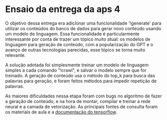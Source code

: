 # Ensaio da entrega da aps 4

O objetivo dessa entrega era adicionar uma funcionalidade '!generate' para utilizar os conteúdos do banco de dados para gerar novo conteúdo usando um modelo de linguagem. Essa funcionalidade é particularmente interessante por conta de trazer um tópico muito atual: os modelos de linguagem para geração de conteúdo, com a popularização do GPT e o avanço de outras tecnologias parecidas, esse tópico se torna muito relevante.

A solução adotada foi simplesmente treinar um modelo de linguagem simples a cada comando "!crawl", e salvar o modelo sempre que for treinado. A geração de conteúdo usa o método do top_k para busca das palavras para geração, e foram feitos métodos para impedir repetição de palavras.

As maiores dificuldades nessa etapa foram com bugs no algoritmo de fazer a geração de conteúdo, e na hora de montar, compilar e treinar a rede neural e a camada de vetorização. As principais fontes de consulta foram os materiais de aula e a [documentação do tensorflow](https://www.tensorflow.org/api_docs/python/tf/all_symbols).
